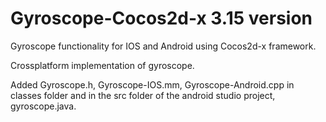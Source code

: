# Gyroscope-Cocos2d-x 3.15 version
Gyroscope functionality for IOS and Android using Cocos2d-x framework.

Crossplatform implementation of gyroscope.

Added Gyroscope.h, Gyroscope-IOS.mm, Gyroscope-Android.cpp in classes folder and in the src folder of the android studio project, gyroscope.java.
